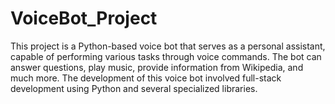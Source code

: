 # VoiceBot_Project
This project is a Python-based voice bot that serves as a personal assistant, capable of performing various tasks through voice commands. The bot can answer questions, play music, provide information from Wikipedia, and much more. The development of this voice bot involved full-stack development using Python and several specialized libraries.
